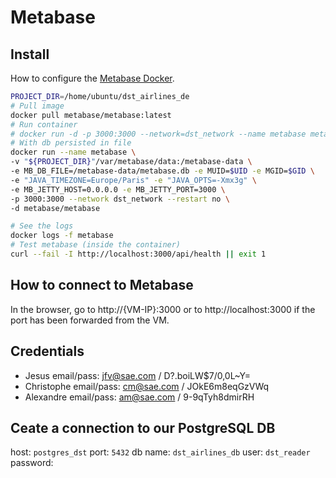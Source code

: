 # Metabase

## Install
How to configure the [Metabase Docker](https://www.metabase.com/docs/latest/installation-and-operation/running-metabase-on-docker#docker-specific-environment-variables).

```bash
PROJECT_DIR=/home/ubuntu/dst_airlines_de
# Pull image
docker pull metabase/metabase:latest
# Run container
# docker run -d -p 3000:3000 --network=dst_network --name metabase metabase/metabase
# With db persisted in file
docker run --name metabase \
-v "${PROJECT_DIR}"/var/metabase/data:/metabase-data \
-e MB_DB_FILE=/metabase-data/metabase.db -e MUID=$UID -e MGID=$GID \
-e "JAVA_TIMEZONE=Europe/Paris" -e "JAVA_OPTS=-Xmx3g" \
-e MB_JETTY_HOST=0.0.0.0 -e MB_JETTY_PORT=3000 \
-p 3000:3000 --network dst_network --restart no \
-d metabase/metabase

# See the logs
docker logs -f metabase
# Test metabase (inside the container)
curl --fail -I http://localhost:3000/api/health || exit 1
```

## How to connect to Metabase

In the browser, go to http://{VM-IP}:3000 or to http://localhost:3000 if the port has been forwarded from the VM.

## Credentials

- Jesus email/pass: jfv@sae.com / D?.boiLW$7/0,0L~Y=
- Christophe email/pass: cm@sae.com / JOkE6m8eqGzVWq
- Alexandre email/pass: am@sae.com / 9-9qTyh8dmirRH


## Ceate a connection to our PostgreSQL DB

host: `postgres_dst`
port: `5432`
db name: `dst_airlines_db`
user: `dst_reader`
password: 


